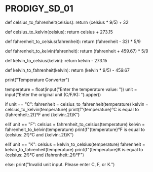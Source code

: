 ﻿# PRODIGY_SD_01
def celsius_to_fahrenheit(celsius):
    return (celsius * 9/5) + 32

def celsius_to_kelvin(celsius):
    return celsius + 273.15

def fahrenheit_to_celsius(fahrenheit):
    return (fahrenheit - 32) * 5/9

def fahrenheit_to_kelvin(fahrenheit):
    return (fahrenheit + 459.67) * 5/9

def kelvin_to_celsius(kelvin):
    return kelvin - 273.15

def kelvin_to_fahrenheit(kelvin):
    return (kelvin * 9/5) - 459.67

print("Temperature Converter")

temperature = float(input("Enter the temperature value: "))
unit = input("Enter the original unit (C/F/K): ").upper()

if unit == "C":
    fahrenheit = celsius_to_fahrenheit(temperature)
    kelvin = celsius_to_kelvin(temperature)
    print(f"{temperature}°C is equal to {fahrenheit:.2f}°F and {kelvin:.2f}K")

elif unit == "F":
    celsius = fahrenheit_to_celsius(temperature)
    kelvin = fahrenheit_to_kelvin(temperature)
    print(f"{temperature}°F is equal to {celsius:.2f}°C and {kelvin:.2f}K")

elif unit == "K":
    celsius = kelvin_to_celsius(temperature)
    fahrenheit = kelvin_to_fahrenheit(temperature)
    print(f"{temperature}K is equal to {celsius:.2f}°C and {fahrenheit:.2f}°F")

else:
    print("Invalid unit input. Please enter C, F, or K.")
